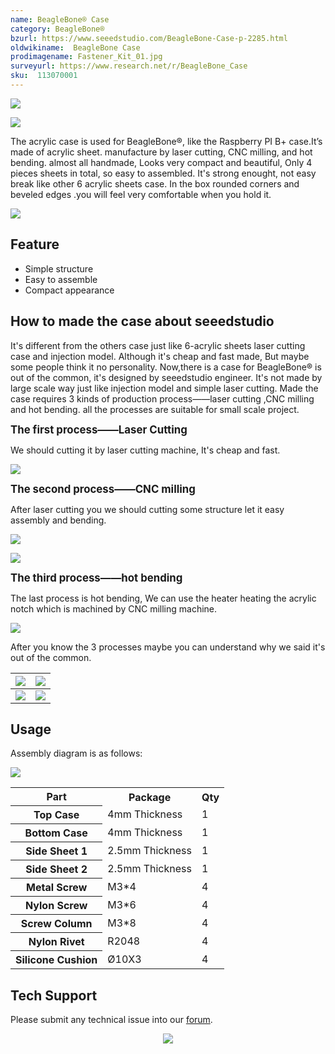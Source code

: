 ```yaml
---
name: BeagleBone® Case
category: BeagleBone®
bzurl: https://www.seeedstudio.com/BeagleBone-Case-p-2285.html
oldwikiname:  BeagleBone Case
prodimagename: Fastener_Kit_01.jpg
surveyurl: https://www.research.net/r/BeagleBone_Case
sku:  113070001
---
```



![](https://github.com/SeeedDocument/Beaglebone_Case/raw/master/img/1130070001_1.jpg)

![](https://github.com/SeeedDocument/Beaglebone_Case/raw/master/img/1130070001_4.jpg)

The acrylic case is used for BeagleBone®, like the Raspberry PI B+ case.It’s made of acrylic sheet. manufacture by laser cutting, CNC milling, and hot bending. almost all handmade, Looks very compact and beautiful, Only 4 pieces sheets in total, so easy to assembled. It's strong enought, not easy break like other 6 acrylic sheets case. In the box rounded corners and beveled edges  .you will feel very comfortable when you hold it.

[![](https://github.com/SeeedDocument/Seeed-WiKi/raw/master/docs/images/300px-Get_One_Now_Banner-ragular.png)](https://www.seeedstudio.com/BeagleBone-Case-p-2285.html)


##  Feature

*   Simple structure
*   Easy to assemble
*   Compact appearance

##  How to made the case about seeedstudio

It's different from the others case just like 6-acrylic sheets laser cutting case and injection model. Although it's cheap and fast made, But maybe some people think it no personality. Now,there is a case for BeagleBone® is out of the common, it's designed by seeedstudio engineer. It's not made by large scale way just like injection model and simple laser cutting. Made the case requires 3 kinds of production process——laser cutting ,CNC milling and hot bending. all the processes are suitable for small scale project.

<big>**The first process——Laser Cutting**</big>

We should cutting it by laser cutting machine, It's cheap and fast.

![](https://github.com/SeeedDocument/Beaglebone_Case/raw/master/img/20141016191356.jpg)

<big>**The second process——CNC milling**</big>

After laser cutting you we should cutting some structure let it easy assembly and bending.

![](https://github.com/SeeedDocument/Beaglebone_Case/raw/master/img/123bc.jpg)

![](https://github.com/SeeedDocument/Beaglebone_Case/raw/master/img/IMG_9992a.jpg)

<big>**The third process——hot bending**</big>

The last process is hot bending, We can use the heater heating the acrylic notch which is machined by CNC milling machine.

![](https://github.com/SeeedDocument/Beaglebone_Case/raw/master/img/20141016191303.jpg)

After you know the 3 processes maybe you can understand why we said it's out of the common.

|![](https://github.com/SeeedDocument/Beaglebone_Case/raw/master/img/1130070001_2.jpg)|![](https://github.com/SeeedDocument/Beaglebone_Case/raw/master/img/1130070001_3.jpg)
|---|---|
|![](https://github.com/SeeedDocument/Beaglebone_Case/raw/master/img/1130070001_5.jpg)|![](https://github.com/SeeedDocument/Beaglebone_Case/raw/master/img/1130070001_6.jpg)

##  Usage

Assembly diagram is as follows:

![](https://github.com/SeeedDocument/Beaglebone_Case/raw/master/img/20141016183208.jpg)

<table  cellspacing="0" width="80%">
<tr>
<th scope="col"> Part
</th>
<th scope="col"> Package
</th>
<th scope="col"> Qty
</th></tr>
<tr>
<th scope="row"> Top Case
</th>
<td> 4mm Thickness
</td>
<td> 1
</td></tr>
<tr>
<th scope="row"> Bottom Case
</th>
<td> 4mm Thickness
</td>
<td> 1
</td></tr>
<tr>
<th scope="row"> Side Sheet 1
</th>
<td> 2.5mm Thickness
</td>
<td> 1
</td></tr>
<tr>
<th scope="row"> Side Sheet 2
</th>
<td> 2.5mm Thickness
</td>
<td> 1
</td></tr>
<tr>
<th scope="row"> Metal Screw
</th>
<td> M3*4
</td>
<td> 4
</td></tr>
<tr>
<th scope="row">Nylon Screw
</th>
<td> M3*6
</td>
<td> 4
</td></tr>
<tr>
<th scope="row"> Screw Column
</th>
<td> M3*8
</td>
<td> 4
</td></tr>
<tr>
<th scope="row">Nylon Rivet
</th>
<td> R2048
</td>
<td> 4
</td></tr>
<tr>
<th scope="row"> Silicone Cushion
</th>
<td> Ø10X3
</td>
<td> 4
</td></tr></table>

## Tech Support
Please submit any technical issue into our [forum](http://forum.seeedstudio.com/). <br /><p style="text-align:center"><a href="https://www.seeedstudio.com/act-4.html?utm_source=wiki&utm_medium=wikibanner&utm_campaign=newproducts" target="_blank"><img src="https://github.com/SeeedDocument/Wiki_Banner/raw/master/new_product.jpg" /></a></p>